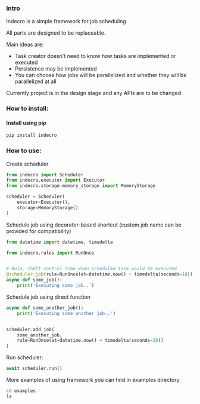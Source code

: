 ### Intro

Indecro is a simple framework for job scheduling

All parts are designed to be replaceable.

Main ideas are:

* Task creator doesn't need to know how tasks are implemented or executed
* Persistence may be implemented
* You can choose how jobs will be parallelized and whether they will be parallelized at all

Currently project is in the design stage and any APIs are to be changed


### How to install:

#### Install using pip
```bash
pip install indecro
```

### How to use:

Create scheduler

```python
from indecro import Scheduler
from indecro.executor import Executor
from indecro.storage.memory_storage import MemoryStorage

scheduler = Scheduler(
    executor=Executor(),
    storage=MemoryStorage()
)
```

Schedule job using decorator-based shortcut (custom job name can be provided for compatibility)

```python
from datetime import datetime, timedelta

from indecro.rules import RunOnce


# Rule, theft control time when scheduled task would be executed
@scheduler.job(rule=RunOnce(at=datetime.now() + timedelta(seconds=10)))
async def some_job():
    print('Executing some job..')
```

Schedule job using direct function

```python
async def some_another_job():
    print('Executing some another job..')


scheduler.add_job(
    some_another_job,
    rule=RunOnce(at=datetime.now() + timedelta(seconds=20))
)
```

Run scheduler:

```python
await scheduler.run()
```

More examples of using framework you can find in examples directory

```bash
cd examples
ls
```
